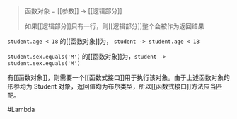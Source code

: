 > 函数对象 = [[参数]] -> [[逻辑部分]]
> 
> 如果[[逻辑部分]]只有一行，则[[逻辑部分]]整个会被作为返回结果

`student.age < 18` 的[[函数对象]]为， `student -> student.age < 18`

`student.sex.equals('M')` 的[[函数对象]]为，`student -> student.sex.equals('M')`

有[[函数对象]]，则需要一个[[函数式接口]]用于执行该对象。由于上述函数对象的形参均为 Student 对象，返回值均为布尔类型，所以[[函数式接口]]方法应当匹配。

#Lambda